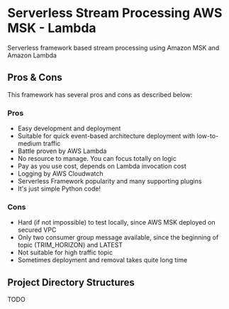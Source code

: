 # Serverless Stream Processing AWS MSK - Lambda
Serverless framework based stream processing using Amazon MSK and Amazon Lambda

## Pros & Cons
This framework has several pros and cons as described below:

### Pros
- Easy development and deployment
- Suitable for quick event-based architecture deployment with low-to-medium traffic
- Battle proven by AWS Lambda
- No resource to manage. You can focus totally on logic
- Pay as you use cost, depends on Lambda invocation cost
- Logging by AWS Cloudwatch
- Serverless Framework popularity and many supporting plugins
- It's just simple Python code!

### Cons
- Hard (if not impossible) to test locally, since AWS MSK deployed on secured VPC
- Only two consumer group message available, since the beginning of topic (TRIM_HORIZON) and LATEST
- Not suitable for high traffic topic
- Sometimes deployment and removal takes quite long time

## Project Directory Structures

TODO

